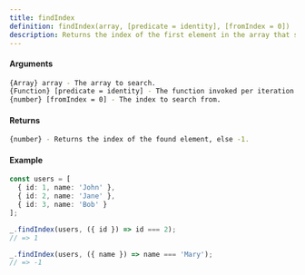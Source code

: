 ```yaml
---
title: findIndex
definition: findIndex(array, [predicate = identity], [fromIndex = 0])
description: Returns the index of the first element in the array that satisfies the provided predicate function.
---
```



#### Arguments


```bash
{Array} array - The array to search.
{Function} [predicate = identity] - The function invoked per iteration.
{number} [fromIndex = 0] - The index to search from.
```


#### Returns


```bash
{number} - Returns the index of the found element, else -1.
```


#### Example


```ts
const users = [
  { id: 1, name: 'John' },
  { id: 2, name: 'Jane' },
  { id: 3, name: 'Bob' }
];

_.findIndex(users, ({ id }) => id === 2);
// => 1

_.findIndex(users, ({ name }) => name === 'Mary');
// => -1
```